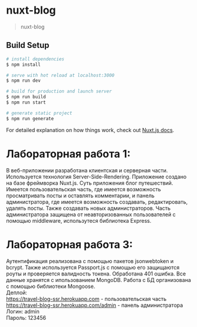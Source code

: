 # nuxt-blog

> nuxt-blog

## Build Setup

```bash
# install dependencies
$ npm install

# serve with hot reload at localhost:3000
$ npm run dev

# build for production and launch server
$ npm run build
$ npm run start

# generate static project
$ npm run generate
```

For detailed explanation on how things work, check out [Nuxt.js docs](https://nuxtjs.org).

# Лабораторная работа 1:   
В веб-приложении разработана клиентская и серверная части. Используется технология Server-Side-Rendering. Приложение создано на базе фреймворка Nuxt.js.
Суть приложения блог путешествий. Имеется пользовательская часть, где имеется возможность просматривать посты и оставлять комментарии, и панель администратора, где имеется возможность создавать, редактировать, удалять посты. Также создавать новых администраторов. Часть администратора защищена от неавторизованных пользователей c помощью middleware, использутеся библиотека Express.
# Лабораторная работа 3:  
Аутентификация реализована c помощью пакетов jsonwebtoken и bcrypt. Также используется Passport.js с помощью его защищаются роуты и проверяется валидность токена. Обработана 401 ошибка. 
Все данные хранятся с ипользованием MongoDB. Работа с БД организована с помощью библиотеки Mongoose.    
Деплой:    
https://travel-blog-ssr.herokuapp.com - пользовательская часть      
https://travel-blog-ssr.herokuapp.com/admin - панель администратора     
Логин: admin    
Пароль: 123456     
